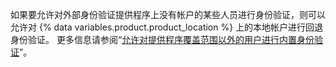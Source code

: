 如果要允许对外部身份验证提供程序上没有帐户的某些人员进行身份验证，则可以允许对 {% data variables.product.product_location %} 上的本地帐户进行回退身份验证。 更多信息请参阅“[允许对提供程序覆盖范围以外的用户进行内置身份验证](/admin/identity-and-access-management/managing-iam-for-your-enterprise/allowing-built-in-authentication-for-users-outside-your-provider)”。
